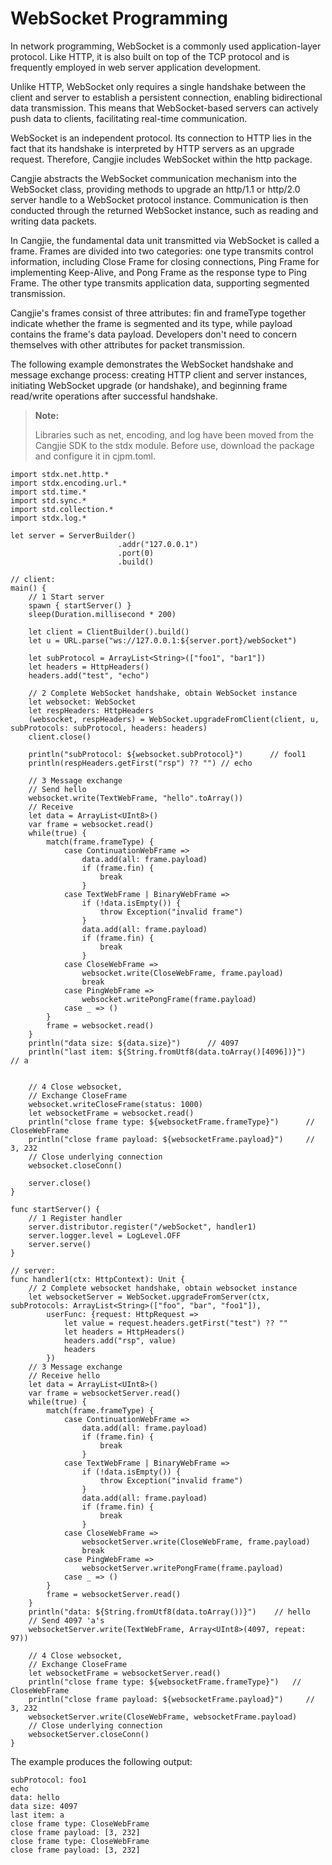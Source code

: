 # WebSocket Programming

In network programming, WebSocket is a commonly used application-layer protocol. Like HTTP, it is also built on top of the TCP protocol and is frequently employed in web server application development.

Unlike HTTP, WebSocket only requires a single handshake between the client and server to establish a persistent connection, enabling bidirectional data transmission. This means that WebSocket-based servers can actively push data to clients, facilitating real-time communication.

WebSocket is an independent protocol. Its connection to HTTP lies in the fact that its handshake is interpreted by HTTP servers as an upgrade request. Therefore, Cangjie includes WebSocket within the http package.

Cangjie abstracts the WebSocket communication mechanism into the WebSocket class, providing methods to upgrade an http/1.1 or http/2.0 server handle to a WebSocket protocol instance. Communication is then conducted through the returned WebSocket instance, such as reading and writing data packets.

In Cangjie, the fundamental data unit transmitted via WebSocket is called a frame. Frames are divided into two categories: one type transmits control information, including Close Frame for closing connections, Ping Frame for implementing Keep-Alive, and Pong Frame as the response type to Ping Frame. The other type transmits application data, supporting segmented transmission.

Cangjie's frames consist of three attributes: fin and frameType together indicate whether the frame is segmented and its type, while payload contains the frame's data payload. Developers don't need to concern themselves with other attributes for packet transmission.

The following example demonstrates the WebSocket handshake and message exchange process: creating HTTP client and server instances, initiating WebSocket upgrade (or handshake), and beginning frame read/write operations after successful handshake.

> **Note:**
>
> Libraries such as net, encoding, and log have been moved from the Cangjie SDK to the stdx module. Before use, download the package and configure it in cjpm.toml.

<!-- verify -->

```cangjie
import stdx.net.http.*
import stdx.encoding.url.*
import std.time.*
import std.sync.*
import std.collection.*
import stdx.log.*

let server = ServerBuilder()
                        .addr("127.0.0.1")
                        .port(0)
                        .build()

// client:
main() {
    // 1 Start server
    spawn { startServer() }
    sleep(Duration.millisecond * 200)

    let client = ClientBuilder().build()
    let u = URL.parse("ws://127.0.0.1:${server.port}/webSocket")

    let subProtocol = ArrayList<String>(["foo1", "bar1"])
    let headers = HttpHeaders()
    headers.add("test", "echo")

    // 2 Complete WebSocket handshake, obtain WebSocket instance
    let websocket: WebSocket
    let respHeaders: HttpHeaders
    (websocket, respHeaders) = WebSocket.upgradeFromClient(client, u, subProtocols: subProtocol, headers: headers)
    client.close()

    println("subProtocol: ${websocket.subProtocol}")      // fool1
    println(respHeaders.getFirst("rsp") ?? "") // echo

    // 3 Message exchange
    // Send hello
    websocket.write(TextWebFrame, "hello".toArray())
    // Receive
    let data = ArrayList<UInt8>()
    var frame = websocket.read()
    while(true) {
        match(frame.frameType) {
            case ContinuationWebFrame =>
                data.add(all: frame.payload)
                if (frame.fin) {
                    break
                }
            case TextWebFrame | BinaryWebFrame =>
                if (!data.isEmpty()) {
                    throw Exception("invalid frame")
                }
                data.add(all: frame.payload)
                if (frame.fin) {
                    break
                }
            case CloseWebFrame =>
                websocket.write(CloseWebFrame, frame.payload)
                break
            case PingWebFrame =>
                websocket.writePongFrame(frame.payload)
            case _ => ()
        }
        frame = websocket.read()
    }
    println("data size: ${data.size}")      // 4097
    println("last item: ${String.fromUtf8(data.toArray()[4096])}")        // a


    // 4 Close websocket,
    // Exchange CloseFrame
    websocket.writeCloseFrame(status: 1000)
    let websocketFrame = websocket.read()
    println("close frame type: ${websocketFrame.frameType}")      // CloseWebFrame
    println("close frame payload: ${websocketFrame.payload}")     // 3, 232
    // Close underlying connection
    websocket.closeConn()

    server.close()
}

func startServer() {
    // 1 Register handler
    server.distributor.register("/webSocket", handler1)
    server.logger.level = LogLevel.OFF
    server.serve()
}

// server:
func handler1(ctx: HttpContext): Unit {
    // 2 Complete websocket handshake, obtain websocket instance
    let websocketServer = WebSocket.upgradeFromServer(ctx, subProtocols: ArrayList<String>(["foo", "bar", "foo1"]),
        userFunc: {request: HttpRequest =>
            let value = request.headers.getFirst("test") ?? ""
            let headers = HttpHeaders()
            headers.add("rsp", value)
            headers
        })
    // 3 Message exchange
    // Receive hello
    let data = ArrayList<UInt8>()
    var frame = websocketServer.read()
    while(true) {
        match(frame.frameType) {
            case ContinuationWebFrame =>
                data.add(all: frame.payload)
                if (frame.fin) {
                    break
                }
            case TextWebFrame | BinaryWebFrame =>
                if (!data.isEmpty()) {
                    throw Exception("invalid frame")
                }
                data.add(all: frame.payload)
                if (frame.fin) {
                    break
                }
            case CloseWebFrame =>
                websocketServer.write(CloseWebFrame, frame.payload)
                break
            case PingWebFrame =>
                websocketServer.writePongFrame(frame.payload)
            case _ => ()
        }
        frame = websocketServer.read()
    }
    println("data: ${String.fromUtf8(data.toArray())}")    // hello
    // Send 4097 'a's
    websocketServer.write(TextWebFrame, Array<UInt8>(4097, repeat: 97))

    // 4 Close websocket,
    // Exchange CloseFrame
    let websocketFrame = websocketServer.read()
    println("close frame type: ${websocketFrame.frameType}")   // CloseWebFrame
    println("close frame payload: ${websocketFrame.payload}")     // 3, 232
    websocketServer.write(CloseWebFrame, websocketFrame.payload)
    // Close underlying connection
    websocketServer.closeConn()
}
```

The example produces the following output:

```text
subProtocol: foo1
echo
data: hello
data size: 4097
last item: a
close frame type: CloseWebFrame
close frame payload: [3, 232]
close frame type: CloseWebFrame
close frame payload: [3, 232]
```